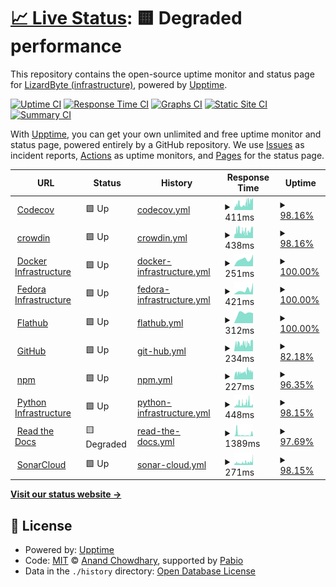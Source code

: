 # [📈 Live Status](https://status-dev.lizardbyte.dev): <!--live status--> **🟨 Degraded performance**

This repository contains the open-source uptime monitor and status page for [LizardByte (infrastructure)](https://status-dev.lizardbyte.dev), powered by [Upptime](https://github.com/upptime/upptime).

[![Uptime CI](https://github.com/LizardByte-infrastructure/upptime-dev/workflows/Uptime%20CI/badge.svg)](https://github.com/LizardByte-infrastructure/upptime-dev/actions?query=workflow%3A%22Uptime+CI%22)
[![Response Time CI](https://github.com/LizardByte-infrastructure/upptime-dev/workflows/Response%20Time%20CI/badge.svg)](https://github.com/LizardByte-infrastructure/upptime-dev/actions?query=workflow%3A%22Response+Time+CI%22)
[![Graphs CI](https://github.com/LizardByte-infrastructure/upptime-dev/workflows/Graphs%20CI/badge.svg)](https://github.com/LizardByte-infrastructure/upptime-dev/actions?query=workflow%3A%22Graphs+CI%22)
[![Static Site CI](https://github.com/LizardByte-infrastructure/upptime-dev/workflows/Static%20Site%20CI/badge.svg)](https://github.com/LizardByte-infrastructure/upptime-dev/actions?query=workflow%3A%22Static+Site+CI%22)
[![Summary CI](https://github.com/LizardByte-infrastructure/upptime-dev/workflows/Summary%20CI/badge.svg)](https://github.com/LizardByte-infrastructure/upptime-dev/actions?query=workflow%3A%22Summary+CI%22)

With [Upptime](https://upptime.js.org), you can get your own unlimited and free uptime monitor and status page, powered entirely by a GitHub repository. We use [Issues](https://github.com/LizardByte-infrastructure/upptime-dev/issues) as incident reports, [Actions](https://github.com/LizardByte-infrastructure/upptime-dev/actions) as uptime monitors, and [Pages](https://status-dev.lizardbyte.dev) for the status page.

<!--start: status pages-->
<!-- This summary is generated by Upptime (https://github.com/upptime/upptime) -->
<!-- Do not edit this manually, your changes will be overwritten -->
<!-- prettier-ignore -->
| URL | Status | History | Response Time | Uptime |
| --- | ------ | ------- | ------------- | ------ |
| <img alt="" src="https://icons.duckduckgo.com/ip3/status.codecov.com.ico" height="13"> [Codecov](https://status.codecov.com/) | 🟩 Up | [codecov.yml](https://github.com/LizardByte-infrastructure/upptime-dev/commits/HEAD/history/codecov.yml) | <details><summary><img alt="Response time graph" src="./graphs/codecov/response-time-week.png" height="20"> 411ms</summary><br><a href="https://status-dev.lizardbyte.dev/history/codecov"><img alt="Response time 519" src="https://img.shields.io/endpoint?url=https%3A%2F%2Fraw.githubusercontent.com%2FLizardByte-infrastructure%2Fupptime-dev%2FHEAD%2Fapi%2Fcodecov%2Fresponse-time.json"></a><br><a href="https://status-dev.lizardbyte.dev/history/codecov"><img alt="24-hour response time 746" src="https://img.shields.io/endpoint?url=https%3A%2F%2Fraw.githubusercontent.com%2FLizardByte-infrastructure%2Fupptime-dev%2FHEAD%2Fapi%2Fcodecov%2Fresponse-time-day.json"></a><br><a href="https://status-dev.lizardbyte.dev/history/codecov"><img alt="7-day response time 411" src="https://img.shields.io/endpoint?url=https%3A%2F%2Fraw.githubusercontent.com%2FLizardByte-infrastructure%2Fupptime-dev%2FHEAD%2Fapi%2Fcodecov%2Fresponse-time-week.json"></a><br><a href="https://status-dev.lizardbyte.dev/history/codecov"><img alt="30-day response time 516" src="https://img.shields.io/endpoint?url=https%3A%2F%2Fraw.githubusercontent.com%2FLizardByte-infrastructure%2Fupptime-dev%2FHEAD%2Fapi%2Fcodecov%2Fresponse-time-month.json"></a><br><a href="https://status-dev.lizardbyte.dev/history/codecov"><img alt="1-year response time 519" src="https://img.shields.io/endpoint?url=https%3A%2F%2Fraw.githubusercontent.com%2FLizardByte-infrastructure%2Fupptime-dev%2FHEAD%2Fapi%2Fcodecov%2Fresponse-time-year.json"></a></details> | <details><summary><a href="https://status-dev.lizardbyte.dev/history/codecov">98.16%</a></summary><a href="https://status-dev.lizardbyte.dev/history/codecov"><img alt="All-time uptime 95.17%" src="https://img.shields.io/endpoint?url=https%3A%2F%2Fraw.githubusercontent.com%2FLizardByte-infrastructure%2Fupptime-dev%2FHEAD%2Fapi%2Fcodecov%2Fuptime.json"></a><br><a href="https://status-dev.lizardbyte.dev/history/codecov"><img alt="24-hour uptime 100.00%" src="https://img.shields.io/endpoint?url=https%3A%2F%2Fraw.githubusercontent.com%2FLizardByte-infrastructure%2Fupptime-dev%2FHEAD%2Fapi%2Fcodecov%2Fuptime-day.json"></a><br><a href="https://status-dev.lizardbyte.dev/history/codecov"><img alt="7-day uptime 98.16%" src="https://img.shields.io/endpoint?url=https%3A%2F%2Fraw.githubusercontent.com%2FLizardByte-infrastructure%2Fupptime-dev%2FHEAD%2Fapi%2Fcodecov%2Fuptime-week.json"></a><br><a href="https://status-dev.lizardbyte.dev/history/codecov"><img alt="30-day uptime 92.74%" src="https://img.shields.io/endpoint?url=https%3A%2F%2Fraw.githubusercontent.com%2FLizardByte-infrastructure%2Fupptime-dev%2FHEAD%2Fapi%2Fcodecov%2Fuptime-month.json"></a><br><a href="https://status-dev.lizardbyte.dev/history/codecov"><img alt="1-year uptime 95.17%" src="https://img.shields.io/endpoint?url=https%3A%2F%2Fraw.githubusercontent.com%2FLizardByte-infrastructure%2Fupptime-dev%2FHEAD%2Fapi%2Fcodecov%2Fuptime-year.json"></a></details>
| <img alt="" src="https://icons.duckduckgo.com/ip3/status.crowdin.com.ico" height="13"> [crowdin](https://status.crowdin.com/) | 🟩 Up | [crowdin.yml](https://github.com/LizardByte-infrastructure/upptime-dev/commits/HEAD/history/crowdin.yml) | <details><summary><img alt="Response time graph" src="./graphs/crowdin/response-time-week.png" height="20"> 438ms</summary><br><a href="https://status-dev.lizardbyte.dev/history/crowdin"><img alt="Response time 527" src="https://img.shields.io/endpoint?url=https%3A%2F%2Fraw.githubusercontent.com%2FLizardByte-infrastructure%2Fupptime-dev%2FHEAD%2Fapi%2Fcrowdin%2Fresponse-time.json"></a><br><a href="https://status-dev.lizardbyte.dev/history/crowdin"><img alt="24-hour response time 779" src="https://img.shields.io/endpoint?url=https%3A%2F%2Fraw.githubusercontent.com%2FLizardByte-infrastructure%2Fupptime-dev%2FHEAD%2Fapi%2Fcrowdin%2Fresponse-time-day.json"></a><br><a href="https://status-dev.lizardbyte.dev/history/crowdin"><img alt="7-day response time 438" src="https://img.shields.io/endpoint?url=https%3A%2F%2Fraw.githubusercontent.com%2FLizardByte-infrastructure%2Fupptime-dev%2FHEAD%2Fapi%2Fcrowdin%2Fresponse-time-week.json"></a><br><a href="https://status-dev.lizardbyte.dev/history/crowdin"><img alt="30-day response time 549" src="https://img.shields.io/endpoint?url=https%3A%2F%2Fraw.githubusercontent.com%2FLizardByte-infrastructure%2Fupptime-dev%2FHEAD%2Fapi%2Fcrowdin%2Fresponse-time-month.json"></a><br><a href="https://status-dev.lizardbyte.dev/history/crowdin"><img alt="1-year response time 527" src="https://img.shields.io/endpoint?url=https%3A%2F%2Fraw.githubusercontent.com%2FLizardByte-infrastructure%2Fupptime-dev%2FHEAD%2Fapi%2Fcrowdin%2Fresponse-time-year.json"></a></details> | <details><summary><a href="https://status-dev.lizardbyte.dev/history/crowdin">98.16%</a></summary><a href="https://status-dev.lizardbyte.dev/history/crowdin"><img alt="All-time uptime 98.83%" src="https://img.shields.io/endpoint?url=https%3A%2F%2Fraw.githubusercontent.com%2FLizardByte-infrastructure%2Fupptime-dev%2FHEAD%2Fapi%2Fcrowdin%2Fuptime.json"></a><br><a href="https://status-dev.lizardbyte.dev/history/crowdin"><img alt="24-hour uptime 100.00%" src="https://img.shields.io/endpoint?url=https%3A%2F%2Fraw.githubusercontent.com%2FLizardByte-infrastructure%2Fupptime-dev%2FHEAD%2Fapi%2Fcrowdin%2Fuptime-day.json"></a><br><a href="https://status-dev.lizardbyte.dev/history/crowdin"><img alt="7-day uptime 98.16%" src="https://img.shields.io/endpoint?url=https%3A%2F%2Fraw.githubusercontent.com%2FLizardByte-infrastructure%2Fupptime-dev%2FHEAD%2Fapi%2Fcrowdin%2Fuptime-week.json"></a><br><a href="https://status-dev.lizardbyte.dev/history/crowdin"><img alt="30-day uptime 98.03%" src="https://img.shields.io/endpoint?url=https%3A%2F%2Fraw.githubusercontent.com%2FLizardByte-infrastructure%2Fupptime-dev%2FHEAD%2Fapi%2Fcrowdin%2Fuptime-month.json"></a><br><a href="https://status-dev.lizardbyte.dev/history/crowdin"><img alt="1-year uptime 98.83%" src="https://img.shields.io/endpoint?url=https%3A%2F%2Fraw.githubusercontent.com%2FLizardByte-infrastructure%2Fupptime-dev%2FHEAD%2Fapi%2Fcrowdin%2Fuptime-year.json"></a></details>
| <img alt="" src="https://icons.duckduckgo.com/ip3/www.dockerstatus.com.ico" height="13"> [Docker Infrastructure](https://www.dockerstatus.com/) | 🟩 Up | [docker-infrastructure.yml](https://github.com/LizardByte-infrastructure/upptime-dev/commits/HEAD/history/docker-infrastructure.yml) | <details><summary><img alt="Response time graph" src="./graphs/docker-infrastructure/response-time-week.png" height="20"> 251ms</summary><br><a href="https://status-dev.lizardbyte.dev/history/docker-infrastructure"><img alt="Response time 273" src="https://img.shields.io/endpoint?url=https%3A%2F%2Fraw.githubusercontent.com%2FLizardByte-infrastructure%2Fupptime-dev%2FHEAD%2Fapi%2Fdocker-infrastructure%2Fresponse-time.json"></a><br><a href="https://status-dev.lizardbyte.dev/history/docker-infrastructure"><img alt="24-hour response time 417" src="https://img.shields.io/endpoint?url=https%3A%2F%2Fraw.githubusercontent.com%2FLizardByte-infrastructure%2Fupptime-dev%2FHEAD%2Fapi%2Fdocker-infrastructure%2Fresponse-time-day.json"></a><br><a href="https://status-dev.lizardbyte.dev/history/docker-infrastructure"><img alt="7-day response time 251" src="https://img.shields.io/endpoint?url=https%3A%2F%2Fraw.githubusercontent.com%2FLizardByte-infrastructure%2Fupptime-dev%2FHEAD%2Fapi%2Fdocker-infrastructure%2Fresponse-time-week.json"></a><br><a href="https://status-dev.lizardbyte.dev/history/docker-infrastructure"><img alt="30-day response time 261" src="https://img.shields.io/endpoint?url=https%3A%2F%2Fraw.githubusercontent.com%2FLizardByte-infrastructure%2Fupptime-dev%2FHEAD%2Fapi%2Fdocker-infrastructure%2Fresponse-time-month.json"></a><br><a href="https://status-dev.lizardbyte.dev/history/docker-infrastructure"><img alt="1-year response time 273" src="https://img.shields.io/endpoint?url=https%3A%2F%2Fraw.githubusercontent.com%2FLizardByte-infrastructure%2Fupptime-dev%2FHEAD%2Fapi%2Fdocker-infrastructure%2Fresponse-time-year.json"></a></details> | <details><summary><a href="https://status-dev.lizardbyte.dev/history/docker-infrastructure">100.00%</a></summary><a href="https://status-dev.lizardbyte.dev/history/docker-infrastructure"><img alt="All-time uptime 53.45%" src="https://img.shields.io/endpoint?url=https%3A%2F%2Fraw.githubusercontent.com%2FLizardByte-infrastructure%2Fupptime-dev%2FHEAD%2Fapi%2Fdocker-infrastructure%2Fuptime.json"></a><br><a href="https://status-dev.lizardbyte.dev/history/docker-infrastructure"><img alt="24-hour uptime 100.00%" src="https://img.shields.io/endpoint?url=https%3A%2F%2Fraw.githubusercontent.com%2FLizardByte-infrastructure%2Fupptime-dev%2FHEAD%2Fapi%2Fdocker-infrastructure%2Fuptime-day.json"></a><br><a href="https://status-dev.lizardbyte.dev/history/docker-infrastructure"><img alt="7-day uptime 100.00%" src="https://img.shields.io/endpoint?url=https%3A%2F%2Fraw.githubusercontent.com%2FLizardByte-infrastructure%2Fupptime-dev%2FHEAD%2Fapi%2Fdocker-infrastructure%2Fuptime-week.json"></a><br><a href="https://status-dev.lizardbyte.dev/history/docker-infrastructure"><img alt="30-day uptime 94.55%" src="https://img.shields.io/endpoint?url=https%3A%2F%2Fraw.githubusercontent.com%2FLizardByte-infrastructure%2Fupptime-dev%2FHEAD%2Fapi%2Fdocker-infrastructure%2Fuptime-month.json"></a><br><a href="https://status-dev.lizardbyte.dev/history/docker-infrastructure"><img alt="1-year uptime 53.45%" src="https://img.shields.io/endpoint?url=https%3A%2F%2Fraw.githubusercontent.com%2FLizardByte-infrastructure%2Fupptime-dev%2FHEAD%2Fapi%2Fdocker-infrastructure%2Fuptime-year.json"></a></details>
| <img alt="" src="https://fedoraproject.org/favicon.ico" height="13"> [Fedora Infrastructure](https://status.fedoraproject.org/) | 🟩 Up | [fedora-infrastructure.yml](https://github.com/LizardByte-infrastructure/upptime-dev/commits/HEAD/history/fedora-infrastructure.yml) | <details><summary><img alt="Response time graph" src="./graphs/fedora-infrastructure/response-time-week.png" height="20"> 421ms</summary><br><a href="https://status-dev.lizardbyte.dev/history/fedora-infrastructure"><img alt="Response time 516" src="https://img.shields.io/endpoint?url=https%3A%2F%2Fraw.githubusercontent.com%2FLizardByte-infrastructure%2Fupptime-dev%2FHEAD%2Fapi%2Ffedora-infrastructure%2Fresponse-time.json"></a><br><a href="https://status-dev.lizardbyte.dev/history/fedora-infrastructure"><img alt="24-hour response time 1107" src="https://img.shields.io/endpoint?url=https%3A%2F%2Fraw.githubusercontent.com%2FLizardByte-infrastructure%2Fupptime-dev%2FHEAD%2Fapi%2Ffedora-infrastructure%2Fresponse-time-day.json"></a><br><a href="https://status-dev.lizardbyte.dev/history/fedora-infrastructure"><img alt="7-day response time 421" src="https://img.shields.io/endpoint?url=https%3A%2F%2Fraw.githubusercontent.com%2FLizardByte-infrastructure%2Fupptime-dev%2FHEAD%2Fapi%2Ffedora-infrastructure%2Fresponse-time-week.json"></a><br><a href="https://status-dev.lizardbyte.dev/history/fedora-infrastructure"><img alt="30-day response time 501" src="https://img.shields.io/endpoint?url=https%3A%2F%2Fraw.githubusercontent.com%2FLizardByte-infrastructure%2Fupptime-dev%2FHEAD%2Fapi%2Ffedora-infrastructure%2Fresponse-time-month.json"></a><br><a href="https://status-dev.lizardbyte.dev/history/fedora-infrastructure"><img alt="1-year response time 516" src="https://img.shields.io/endpoint?url=https%3A%2F%2Fraw.githubusercontent.com%2FLizardByte-infrastructure%2Fupptime-dev%2FHEAD%2Fapi%2Ffedora-infrastructure%2Fresponse-time-year.json"></a></details> | <details><summary><a href="https://status-dev.lizardbyte.dev/history/fedora-infrastructure">100.00%</a></summary><a href="https://status-dev.lizardbyte.dev/history/fedora-infrastructure"><img alt="All-time uptime 99.29%" src="https://img.shields.io/endpoint?url=https%3A%2F%2Fraw.githubusercontent.com%2FLizardByte-infrastructure%2Fupptime-dev%2FHEAD%2Fapi%2Ffedora-infrastructure%2Fuptime.json"></a><br><a href="https://status-dev.lizardbyte.dev/history/fedora-infrastructure"><img alt="24-hour uptime 100.00%" src="https://img.shields.io/endpoint?url=https%3A%2F%2Fraw.githubusercontent.com%2FLizardByte-infrastructure%2Fupptime-dev%2FHEAD%2Fapi%2Ffedora-infrastructure%2Fuptime-day.json"></a><br><a href="https://status-dev.lizardbyte.dev/history/fedora-infrastructure"><img alt="7-day uptime 100.00%" src="https://img.shields.io/endpoint?url=https%3A%2F%2Fraw.githubusercontent.com%2FLizardByte-infrastructure%2Fupptime-dev%2FHEAD%2Fapi%2Ffedora-infrastructure%2Fuptime-week.json"></a><br><a href="https://status-dev.lizardbyte.dev/history/fedora-infrastructure"><img alt="30-day uptime 99.17%" src="https://img.shields.io/endpoint?url=https%3A%2F%2Fraw.githubusercontent.com%2FLizardByte-infrastructure%2Fupptime-dev%2FHEAD%2Fapi%2Ffedora-infrastructure%2Fuptime-month.json"></a><br><a href="https://status-dev.lizardbyte.dev/history/fedora-infrastructure"><img alt="1-year uptime 99.29%" src="https://img.shields.io/endpoint?url=https%3A%2F%2Fraw.githubusercontent.com%2FLizardByte-infrastructure%2Fupptime-dev%2FHEAD%2Fapi%2Ffedora-infrastructure%2Fuptime-year.json"></a></details>
| <img alt="" src="https://icons.duckduckgo.com/ip3/status.flathub.org.ico" height="13"> [Flathub](https://status.flathub.org/) | 🟩 Up | [flathub.yml](https://github.com/LizardByte-infrastructure/upptime-dev/commits/HEAD/history/flathub.yml) | <details><summary><img alt="Response time graph" src="./graphs/flathub/response-time-week.png" height="20"> 312ms</summary><br><a href="https://status-dev.lizardbyte.dev/history/flathub"><img alt="Response time 411" src="https://img.shields.io/endpoint?url=https%3A%2F%2Fraw.githubusercontent.com%2FLizardByte-infrastructure%2Fupptime-dev%2FHEAD%2Fapi%2Fflathub%2Fresponse-time.json"></a><br><a href="https://status-dev.lizardbyte.dev/history/flathub"><img alt="24-hour response time 313" src="https://img.shields.io/endpoint?url=https%3A%2F%2Fraw.githubusercontent.com%2FLizardByte-infrastructure%2Fupptime-dev%2FHEAD%2Fapi%2Fflathub%2Fresponse-time-day.json"></a><br><a href="https://status-dev.lizardbyte.dev/history/flathub"><img alt="7-day response time 312" src="https://img.shields.io/endpoint?url=https%3A%2F%2Fraw.githubusercontent.com%2FLizardByte-infrastructure%2Fupptime-dev%2FHEAD%2Fapi%2Fflathub%2Fresponse-time-week.json"></a><br><a href="https://status-dev.lizardbyte.dev/history/flathub"><img alt="30-day response time 471" src="https://img.shields.io/endpoint?url=https%3A%2F%2Fraw.githubusercontent.com%2FLizardByte-infrastructure%2Fupptime-dev%2FHEAD%2Fapi%2Fflathub%2Fresponse-time-month.json"></a><br><a href="https://status-dev.lizardbyte.dev/history/flathub"><img alt="1-year response time 411" src="https://img.shields.io/endpoint?url=https%3A%2F%2Fraw.githubusercontent.com%2FLizardByte-infrastructure%2Fupptime-dev%2FHEAD%2Fapi%2Fflathub%2Fresponse-time-year.json"></a></details> | <details><summary><a href="https://status-dev.lizardbyte.dev/history/flathub">100.00%</a></summary><a href="https://status-dev.lizardbyte.dev/history/flathub"><img alt="All-time uptime 100.00%" src="https://img.shields.io/endpoint?url=https%3A%2F%2Fraw.githubusercontent.com%2FLizardByte-infrastructure%2Fupptime-dev%2FHEAD%2Fapi%2Fflathub%2Fuptime.json"></a><br><a href="https://status-dev.lizardbyte.dev/history/flathub"><img alt="24-hour uptime 100.00%" src="https://img.shields.io/endpoint?url=https%3A%2F%2Fraw.githubusercontent.com%2FLizardByte-infrastructure%2Fupptime-dev%2FHEAD%2Fapi%2Fflathub%2Fuptime-day.json"></a><br><a href="https://status-dev.lizardbyte.dev/history/flathub"><img alt="7-day uptime 100.00%" src="https://img.shields.io/endpoint?url=https%3A%2F%2Fraw.githubusercontent.com%2FLizardByte-infrastructure%2Fupptime-dev%2FHEAD%2Fapi%2Fflathub%2Fuptime-week.json"></a><br><a href="https://status-dev.lizardbyte.dev/history/flathub"><img alt="30-day uptime 100.00%" src="https://img.shields.io/endpoint?url=https%3A%2F%2Fraw.githubusercontent.com%2FLizardByte-infrastructure%2Fupptime-dev%2FHEAD%2Fapi%2Fflathub%2Fuptime-month.json"></a><br><a href="https://status-dev.lizardbyte.dev/history/flathub"><img alt="1-year uptime 100.00%" src="https://img.shields.io/endpoint?url=https%3A%2F%2Fraw.githubusercontent.com%2FLizardByte-infrastructure%2Fupptime-dev%2FHEAD%2Fapi%2Fflathub%2Fuptime-year.json"></a></details>
| <img alt="" src="https://icons.duckduckgo.com/ip3/www.githubstatus.com.ico" height="13"> [GitHub](https://www.githubstatus.com/) | 🟩 Up | [git-hub.yml](https://github.com/LizardByte-infrastructure/upptime-dev/commits/HEAD/history/git-hub.yml) | <details><summary><img alt="Response time graph" src="./graphs/git-hub/response-time-week.png" height="20"> 234ms</summary><br><a href="https://status-dev.lizardbyte.dev/history/git-hub"><img alt="Response time 210" src="https://img.shields.io/endpoint?url=https%3A%2F%2Fraw.githubusercontent.com%2FLizardByte-infrastructure%2Fupptime-dev%2FHEAD%2Fapi%2Fgit-hub%2Fresponse-time.json"></a><br><a href="https://status-dev.lizardbyte.dev/history/git-hub"><img alt="24-hour response time 296" src="https://img.shields.io/endpoint?url=https%3A%2F%2Fraw.githubusercontent.com%2FLizardByte-infrastructure%2Fupptime-dev%2FHEAD%2Fapi%2Fgit-hub%2Fresponse-time-day.json"></a><br><a href="https://status-dev.lizardbyte.dev/history/git-hub"><img alt="7-day response time 234" src="https://img.shields.io/endpoint?url=https%3A%2F%2Fraw.githubusercontent.com%2FLizardByte-infrastructure%2Fupptime-dev%2FHEAD%2Fapi%2Fgit-hub%2Fresponse-time-week.json"></a><br><a href="https://status-dev.lizardbyte.dev/history/git-hub"><img alt="30-day response time 221" src="https://img.shields.io/endpoint?url=https%3A%2F%2Fraw.githubusercontent.com%2FLizardByte-infrastructure%2Fupptime-dev%2FHEAD%2Fapi%2Fgit-hub%2Fresponse-time-month.json"></a><br><a href="https://status-dev.lizardbyte.dev/history/git-hub"><img alt="1-year response time 210" src="https://img.shields.io/endpoint?url=https%3A%2F%2Fraw.githubusercontent.com%2FLizardByte-infrastructure%2Fupptime-dev%2FHEAD%2Fapi%2Fgit-hub%2Fresponse-time-year.json"></a></details> | <details><summary><a href="https://status-dev.lizardbyte.dev/history/git-hub">82.18%</a></summary><a href="https://status-dev.lizardbyte.dev/history/git-hub"><img alt="All-time uptime 95.04%" src="https://img.shields.io/endpoint?url=https%3A%2F%2Fraw.githubusercontent.com%2FLizardByte-infrastructure%2Fupptime-dev%2FHEAD%2Fapi%2Fgit-hub%2Fuptime.json"></a><br><a href="https://status-dev.lizardbyte.dev/history/git-hub"><img alt="24-hour uptime 100.00%" src="https://img.shields.io/endpoint?url=https%3A%2F%2Fraw.githubusercontent.com%2FLizardByte-infrastructure%2Fupptime-dev%2FHEAD%2Fapi%2Fgit-hub%2Fuptime-day.json"></a><br><a href="https://status-dev.lizardbyte.dev/history/git-hub"><img alt="7-day uptime 82.18%" src="https://img.shields.io/endpoint?url=https%3A%2F%2Fraw.githubusercontent.com%2FLizardByte-infrastructure%2Fupptime-dev%2FHEAD%2Fapi%2Fgit-hub%2Fuptime-week.json"></a><br><a href="https://status-dev.lizardbyte.dev/history/git-hub"><img alt="30-day uptime 90.99%" src="https://img.shields.io/endpoint?url=https%3A%2F%2Fraw.githubusercontent.com%2FLizardByte-infrastructure%2Fupptime-dev%2FHEAD%2Fapi%2Fgit-hub%2Fuptime-month.json"></a><br><a href="https://status-dev.lizardbyte.dev/history/git-hub"><img alt="1-year uptime 95.04%" src="https://img.shields.io/endpoint?url=https%3A%2F%2Fraw.githubusercontent.com%2FLizardByte-infrastructure%2Fupptime-dev%2FHEAD%2Fapi%2Fgit-hub%2Fuptime-year.json"></a></details>
| <img alt="" src="https://icons.duckduckgo.com/ip3/status.npmjs.org.ico" height="13"> [npm](https://status.npmjs.org/) | 🟩 Up | [npm.yml](https://github.com/LizardByte-infrastructure/upptime-dev/commits/HEAD/history/npm.yml) | <details><summary><img alt="Response time graph" src="./graphs/npm/response-time-week.png" height="20"> 227ms</summary><br><a href="https://status-dev.lizardbyte.dev/history/npm"><img alt="Response time 260" src="https://img.shields.io/endpoint?url=https%3A%2F%2Fraw.githubusercontent.com%2FLizardByte-infrastructure%2Fupptime-dev%2FHEAD%2Fapi%2Fnpm%2Fresponse-time.json"></a><br><a href="https://status-dev.lizardbyte.dev/history/npm"><img alt="24-hour response time 277" src="https://img.shields.io/endpoint?url=https%3A%2F%2Fraw.githubusercontent.com%2FLizardByte-infrastructure%2Fupptime-dev%2FHEAD%2Fapi%2Fnpm%2Fresponse-time-day.json"></a><br><a href="https://status-dev.lizardbyte.dev/history/npm"><img alt="7-day response time 227" src="https://img.shields.io/endpoint?url=https%3A%2F%2Fraw.githubusercontent.com%2FLizardByte-infrastructure%2Fupptime-dev%2FHEAD%2Fapi%2Fnpm%2Fresponse-time-week.json"></a><br><a href="https://status-dev.lizardbyte.dev/history/npm"><img alt="30-day response time 241" src="https://img.shields.io/endpoint?url=https%3A%2F%2Fraw.githubusercontent.com%2FLizardByte-infrastructure%2Fupptime-dev%2FHEAD%2Fapi%2Fnpm%2Fresponse-time-month.json"></a><br><a href="https://status-dev.lizardbyte.dev/history/npm"><img alt="1-year response time 260" src="https://img.shields.io/endpoint?url=https%3A%2F%2Fraw.githubusercontent.com%2FLizardByte-infrastructure%2Fupptime-dev%2FHEAD%2Fapi%2Fnpm%2Fresponse-time-year.json"></a></details> | <details><summary><a href="https://status-dev.lizardbyte.dev/history/npm">96.35%</a></summary><a href="https://status-dev.lizardbyte.dev/history/npm"><img alt="All-time uptime 99.05%" src="https://img.shields.io/endpoint?url=https%3A%2F%2Fraw.githubusercontent.com%2FLizardByte-infrastructure%2Fupptime-dev%2FHEAD%2Fapi%2Fnpm%2Fuptime.json"></a><br><a href="https://status-dev.lizardbyte.dev/history/npm"><img alt="24-hour uptime 100.00%" src="https://img.shields.io/endpoint?url=https%3A%2F%2Fraw.githubusercontent.com%2FLizardByte-infrastructure%2Fupptime-dev%2FHEAD%2Fapi%2Fnpm%2Fuptime-day.json"></a><br><a href="https://status-dev.lizardbyte.dev/history/npm"><img alt="7-day uptime 96.35%" src="https://img.shields.io/endpoint?url=https%3A%2F%2Fraw.githubusercontent.com%2FLizardByte-infrastructure%2Fupptime-dev%2FHEAD%2Fapi%2Fnpm%2Fuptime-week.json"></a><br><a href="https://status-dev.lizardbyte.dev/history/npm"><img alt="30-day uptime 97.92%" src="https://img.shields.io/endpoint?url=https%3A%2F%2Fraw.githubusercontent.com%2FLizardByte-infrastructure%2Fupptime-dev%2FHEAD%2Fapi%2Fnpm%2Fuptime-month.json"></a><br><a href="https://status-dev.lizardbyte.dev/history/npm"><img alt="1-year uptime 99.05%" src="https://img.shields.io/endpoint?url=https%3A%2F%2Fraw.githubusercontent.com%2FLizardByte-infrastructure%2Fupptime-dev%2FHEAD%2Fapi%2Fnpm%2Fuptime-year.json"></a></details>
| <img alt="" src="https://icons.duckduckgo.com/ip3/status.python.org.ico" height="13"> [Python Infrastructure](https://status.python.org/) | 🟩 Up | [python-infrastructure.yml](https://github.com/LizardByte-infrastructure/upptime-dev/commits/HEAD/history/python-infrastructure.yml) | <details><summary><img alt="Response time graph" src="./graphs/python-infrastructure/response-time-week.png" height="20"> 448ms</summary><br><a href="https://status-dev.lizardbyte.dev/history/python-infrastructure"><img alt="Response time 470" src="https://img.shields.io/endpoint?url=https%3A%2F%2Fraw.githubusercontent.com%2FLizardByte-infrastructure%2Fupptime-dev%2FHEAD%2Fapi%2Fpython-infrastructure%2Fresponse-time.json"></a><br><a href="https://status-dev.lizardbyte.dev/history/python-infrastructure"><img alt="24-hour response time 435" src="https://img.shields.io/endpoint?url=https%3A%2F%2Fraw.githubusercontent.com%2FLizardByte-infrastructure%2Fupptime-dev%2FHEAD%2Fapi%2Fpython-infrastructure%2Fresponse-time-day.json"></a><br><a href="https://status-dev.lizardbyte.dev/history/python-infrastructure"><img alt="7-day response time 448" src="https://img.shields.io/endpoint?url=https%3A%2F%2Fraw.githubusercontent.com%2FLizardByte-infrastructure%2Fupptime-dev%2FHEAD%2Fapi%2Fpython-infrastructure%2Fresponse-time-week.json"></a><br><a href="https://status-dev.lizardbyte.dev/history/python-infrastructure"><img alt="30-day response time 470" src="https://img.shields.io/endpoint?url=https%3A%2F%2Fraw.githubusercontent.com%2FLizardByte-infrastructure%2Fupptime-dev%2FHEAD%2Fapi%2Fpython-infrastructure%2Fresponse-time-month.json"></a><br><a href="https://status-dev.lizardbyte.dev/history/python-infrastructure"><img alt="1-year response time 470" src="https://img.shields.io/endpoint?url=https%3A%2F%2Fraw.githubusercontent.com%2FLizardByte-infrastructure%2Fupptime-dev%2FHEAD%2Fapi%2Fpython-infrastructure%2Fresponse-time-year.json"></a></details> | <details><summary><a href="https://status-dev.lizardbyte.dev/history/python-infrastructure">98.15%</a></summary><a href="https://status-dev.lizardbyte.dev/history/python-infrastructure"><img alt="All-time uptime 99.09%" src="https://img.shields.io/endpoint?url=https%3A%2F%2Fraw.githubusercontent.com%2FLizardByte-infrastructure%2Fupptime-dev%2FHEAD%2Fapi%2Fpython-infrastructure%2Fuptime.json"></a><br><a href="https://status-dev.lizardbyte.dev/history/python-infrastructure"><img alt="24-hour uptime 100.00%" src="https://img.shields.io/endpoint?url=https%3A%2F%2Fraw.githubusercontent.com%2FLizardByte-infrastructure%2Fupptime-dev%2FHEAD%2Fapi%2Fpython-infrastructure%2Fuptime-day.json"></a><br><a href="https://status-dev.lizardbyte.dev/history/python-infrastructure"><img alt="7-day uptime 98.15%" src="https://img.shields.io/endpoint?url=https%3A%2F%2Fraw.githubusercontent.com%2FLizardByte-infrastructure%2Fupptime-dev%2FHEAD%2Fapi%2Fpython-infrastructure%2Fuptime-week.json"></a><br><a href="https://status-dev.lizardbyte.dev/history/python-infrastructure"><img alt="30-day uptime 97.64%" src="https://img.shields.io/endpoint?url=https%3A%2F%2Fraw.githubusercontent.com%2FLizardByte-infrastructure%2Fupptime-dev%2FHEAD%2Fapi%2Fpython-infrastructure%2Fuptime-month.json"></a><br><a href="https://status-dev.lizardbyte.dev/history/python-infrastructure"><img alt="1-year uptime 99.09%" src="https://img.shields.io/endpoint?url=https%3A%2F%2Fraw.githubusercontent.com%2FLizardByte-infrastructure%2Fupptime-dev%2FHEAD%2Fapi%2Fpython-infrastructure%2Fuptime-year.json"></a></details>
| <img alt="" src="https://icons.duckduckgo.com/ip3/status.readthedocs.com.ico" height="13"> [Read the Docs](https://status.readthedocs.com/checks?sEcho=1&iColumns=1&sColumns=status&iDisplayStart=0&iDisplayLength=50) | 🟨 Degraded | [read-the-docs.yml](https://github.com/LizardByte-infrastructure/upptime-dev/commits/HEAD/history/read-the-docs.yml) | <details><summary><img alt="Response time graph" src="./graphs/read-the-docs/response-time-week.png" height="20"> 1389ms</summary><br><a href="https://status-dev.lizardbyte.dev/history/read-the-docs"><img alt="Response time 1183" src="https://img.shields.io/endpoint?url=https%3A%2F%2Fraw.githubusercontent.com%2FLizardByte-infrastructure%2Fupptime-dev%2FHEAD%2Fapi%2Fread-the-docs%2Fresponse-time.json"></a><br><a href="https://status-dev.lizardbyte.dev/history/read-the-docs"><img alt="24-hour response time 564" src="https://img.shields.io/endpoint?url=https%3A%2F%2Fraw.githubusercontent.com%2FLizardByte-infrastructure%2Fupptime-dev%2FHEAD%2Fapi%2Fread-the-docs%2Fresponse-time-day.json"></a><br><a href="https://status-dev.lizardbyte.dev/history/read-the-docs"><img alt="7-day response time 1389" src="https://img.shields.io/endpoint?url=https%3A%2F%2Fraw.githubusercontent.com%2FLizardByte-infrastructure%2Fupptime-dev%2FHEAD%2Fapi%2Fread-the-docs%2Fresponse-time-week.json"></a><br><a href="https://status-dev.lizardbyte.dev/history/read-the-docs"><img alt="30-day response time 1293" src="https://img.shields.io/endpoint?url=https%3A%2F%2Fraw.githubusercontent.com%2FLizardByte-infrastructure%2Fupptime-dev%2FHEAD%2Fapi%2Fread-the-docs%2Fresponse-time-month.json"></a><br><a href="https://status-dev.lizardbyte.dev/history/read-the-docs"><img alt="1-year response time 1183" src="https://img.shields.io/endpoint?url=https%3A%2F%2Fraw.githubusercontent.com%2FLizardByte-infrastructure%2Fupptime-dev%2FHEAD%2Fapi%2Fread-the-docs%2Fresponse-time-year.json"></a></details> | <details><summary><a href="https://status-dev.lizardbyte.dev/history/read-the-docs">97.69%</a></summary><a href="https://status-dev.lizardbyte.dev/history/read-the-docs"><img alt="All-time uptime 99.62%" src="https://img.shields.io/endpoint?url=https%3A%2F%2Fraw.githubusercontent.com%2FLizardByte-infrastructure%2Fupptime-dev%2FHEAD%2Fapi%2Fread-the-docs%2Fuptime.json"></a><br><a href="https://status-dev.lizardbyte.dev/history/read-the-docs"><img alt="24-hour uptime 90.77%" src="https://img.shields.io/endpoint?url=https%3A%2F%2Fraw.githubusercontent.com%2FLizardByte-infrastructure%2Fupptime-dev%2FHEAD%2Fapi%2Fread-the-docs%2Fuptime-day.json"></a><br><a href="https://status-dev.lizardbyte.dev/history/read-the-docs"><img alt="7-day uptime 97.69%" src="https://img.shields.io/endpoint?url=https%3A%2F%2Fraw.githubusercontent.com%2FLizardByte-infrastructure%2Fupptime-dev%2FHEAD%2Fapi%2Fread-the-docs%2Fuptime-week.json"></a><br><a href="https://status-dev.lizardbyte.dev/history/read-the-docs"><img alt="30-day uptime 99.07%" src="https://img.shields.io/endpoint?url=https%3A%2F%2Fraw.githubusercontent.com%2FLizardByte-infrastructure%2Fupptime-dev%2FHEAD%2Fapi%2Fread-the-docs%2Fuptime-month.json"></a><br><a href="https://status-dev.lizardbyte.dev/history/read-the-docs"><img alt="1-year uptime 99.62%" src="https://img.shields.io/endpoint?url=https%3A%2F%2Fraw.githubusercontent.com%2FLizardByte-infrastructure%2Fupptime-dev%2FHEAD%2Fapi%2Fread-the-docs%2Fuptime-year.json"></a></details>
| <img alt="" src="https://icons.duckduckgo.com/ip3/sonarcloud.statuspage.io.ico" height="13"> [SonarCloud](https://sonarcloud.statuspage.io/) | 🟩 Up | [sonar-cloud.yml](https://github.com/LizardByte-infrastructure/upptime-dev/commits/HEAD/history/sonar-cloud.yml) | <details><summary><img alt="Response time graph" src="./graphs/sonar-cloud/response-time-week.png" height="20"> 271ms</summary><br><a href="https://status-dev.lizardbyte.dev/history/sonar-cloud"><img alt="Response time 334" src="https://img.shields.io/endpoint?url=https%3A%2F%2Fraw.githubusercontent.com%2FLizardByte-infrastructure%2Fupptime-dev%2FHEAD%2Fapi%2Fsonar-cloud%2Fresponse-time.json"></a><br><a href="https://status-dev.lizardbyte.dev/history/sonar-cloud"><img alt="24-hour response time 1203" src="https://img.shields.io/endpoint?url=https%3A%2F%2Fraw.githubusercontent.com%2FLizardByte-infrastructure%2Fupptime-dev%2FHEAD%2Fapi%2Fsonar-cloud%2Fresponse-time-day.json"></a><br><a href="https://status-dev.lizardbyte.dev/history/sonar-cloud"><img alt="7-day response time 271" src="https://img.shields.io/endpoint?url=https%3A%2F%2Fraw.githubusercontent.com%2FLizardByte-infrastructure%2Fupptime-dev%2FHEAD%2Fapi%2Fsonar-cloud%2Fresponse-time-week.json"></a><br><a href="https://status-dev.lizardbyte.dev/history/sonar-cloud"><img alt="30-day response time 362" src="https://img.shields.io/endpoint?url=https%3A%2F%2Fraw.githubusercontent.com%2FLizardByte-infrastructure%2Fupptime-dev%2FHEAD%2Fapi%2Fsonar-cloud%2Fresponse-time-month.json"></a><br><a href="https://status-dev.lizardbyte.dev/history/sonar-cloud"><img alt="1-year response time 334" src="https://img.shields.io/endpoint?url=https%3A%2F%2Fraw.githubusercontent.com%2FLizardByte-infrastructure%2Fupptime-dev%2FHEAD%2Fapi%2Fsonar-cloud%2Fresponse-time-year.json"></a></details> | <details><summary><a href="https://status-dev.lizardbyte.dev/history/sonar-cloud">98.15%</a></summary><a href="https://status-dev.lizardbyte.dev/history/sonar-cloud"><img alt="All-time uptime 95.90%" src="https://img.shields.io/endpoint?url=https%3A%2F%2Fraw.githubusercontent.com%2FLizardByte-infrastructure%2Fupptime-dev%2FHEAD%2Fapi%2Fsonar-cloud%2Fuptime.json"></a><br><a href="https://status-dev.lizardbyte.dev/history/sonar-cloud"><img alt="24-hour uptime 100.00%" src="https://img.shields.io/endpoint?url=https%3A%2F%2Fraw.githubusercontent.com%2FLizardByte-infrastructure%2Fupptime-dev%2FHEAD%2Fapi%2Fsonar-cloud%2Fuptime-day.json"></a><br><a href="https://status-dev.lizardbyte.dev/history/sonar-cloud"><img alt="7-day uptime 98.15%" src="https://img.shields.io/endpoint?url=https%3A%2F%2Fraw.githubusercontent.com%2FLizardByte-infrastructure%2Fupptime-dev%2FHEAD%2Fapi%2Fsonar-cloud%2Fuptime-week.json"></a><br><a href="https://status-dev.lizardbyte.dev/history/sonar-cloud"><img alt="30-day uptime 97.94%" src="https://img.shields.io/endpoint?url=https%3A%2F%2Fraw.githubusercontent.com%2FLizardByte-infrastructure%2Fupptime-dev%2FHEAD%2Fapi%2Fsonar-cloud%2Fuptime-month.json"></a><br><a href="https://status-dev.lizardbyte.dev/history/sonar-cloud"><img alt="1-year uptime 95.90%" src="https://img.shields.io/endpoint?url=https%3A%2F%2Fraw.githubusercontent.com%2FLizardByte-infrastructure%2Fupptime-dev%2FHEAD%2Fapi%2Fsonar-cloud%2Fuptime-year.json"></a></details>

<!--end: status pages-->

[**Visit our status website →**](https://status-dev.lizardbyte.dev)

## 📄 License

- Powered by: [Upptime](https://github.com/upptime/upptime)
- Code: [MIT](./LICENSE) © [Anand Chowdhary](https://anandchowdhary.com), supported by [Pabio](https://pabio.com)
- Data in the `./history` directory: [Open Database License](https://opendatacommons.org/licenses/odbl/1-0/)
